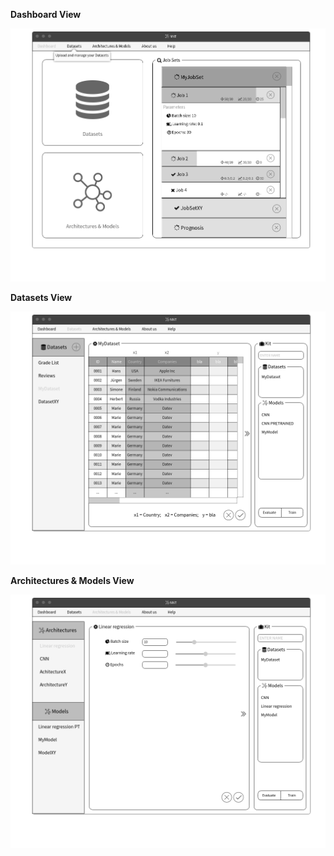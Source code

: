 **Dashboard View**

![Dashboard](uploads/dfbf6982d26b425de747588fbe3a13a0/Dashboard.png)

**Datasets View**

![Datasets](uploads/eaeef3b0930de1bbd0679537e6dfa233/Datasets.png)

**Architectures & Models View**

![Architectures___Models](uploads/f171b65e7081bc99f91d8a655eeb7a28/Architectures___Models.png)

